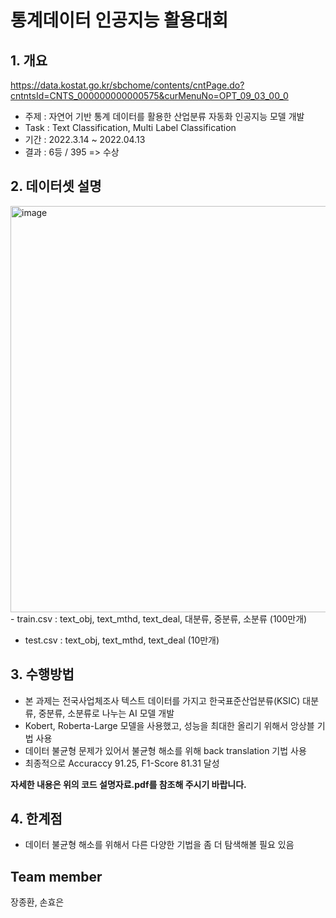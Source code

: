 # 통계데이터 인공지능 활용대회
## 1. 개요
https://data.kostat.go.kr/sbchome/contents/cntPage.do?cntntsId=CNTS_000000000000575&curMenuNo=OPT_09_03_00_0
  - 주제 : 자연어 기반 통계 데이터를 활용한 산업분류 자동화 인공지능 모델 개발
  - Task : Text Classification, Multi Label Classification
  - 기간 : 2022.3.14 ~ 2022.04.13
  - 결과 : 6등 / 395 => 수상
<!--  Other options to write Readme
  - [Deployment](#deployment)
  - [Used or Referenced Projects](Used-or-Referenced-Projects)
-->
## 2. 데이터셋 설명
<!--Wirte one paragraph of project description -->  
<img width="650" alt="image" src="https://github.com/jang3463/KOSTAT-AI-Competition/assets/70848146/9b302be6-ee3f-46a7-b902-de6827269b95">
- train.csv : text_obj, text_mthd, text_deal, 대분류, 중분류, 소분류 (100만개)

- test.csv : text_obj, text_mthd, text_deal (10만개)


## 3. 수행방법
<!-- Write Overview about this project -->
- 본 과제는 전국사업체조사 텍스트 데이터를 가지고 한국표준산업분류(KSIC) 대분류, 중분류, 소분류로 나누는 AI 모델 개발
- Kobert, Roberta-Large 모델을 사용했고, 성능을 최대한 올리기 위해서 앙상블 기법 사용
- 데이터 불균형 문제가 있어서 불균형 해소를 위해 back translation 기법 사용
- 최종적으로 Accuraccy 91.25, F1-Score	81.31 달성  

**자세한 내용은 위의 코드 설명자료.pdf를 참조해 주시기 바랍니다.**

## 4. 한계점
<!-- Write Overview about this project -->
- 데이터 불균형 해소를 위해서 다른 다양한 기법을 좀 더 탐색해볼 필요 있음

## Team member
장종환, 손효은
